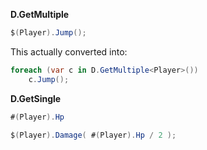 
__D.GetMultiple<T>__
```cs
$(Player).Jump();
```
This actually converted into:
```cs
foreach (var c in D.GetMultiple<Player>())
	c.Jump();
```

__D.GetSingle<T>__
```cs
#(Player).Hp
```
```cs
$(Player).Damage( #(Player).Hp / 2 );
```